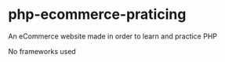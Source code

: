 # php-ecommerce-praticing

An eCommerce website made in order to learn and practice PHP

No frameworks used
